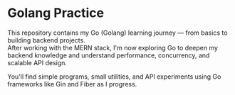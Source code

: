 # Golang Practice

This repository contains my Go (Golang) learning journey — from basics to building backend projects.  
After working with the MERN stack, I'm now exploring Go to deepen my backend knowledge and understand performance, concurrency, and scalable API design.

You'll find simple programs, small utilities, and API experiments using Go frameworks like Gin and Fiber as I progress.
